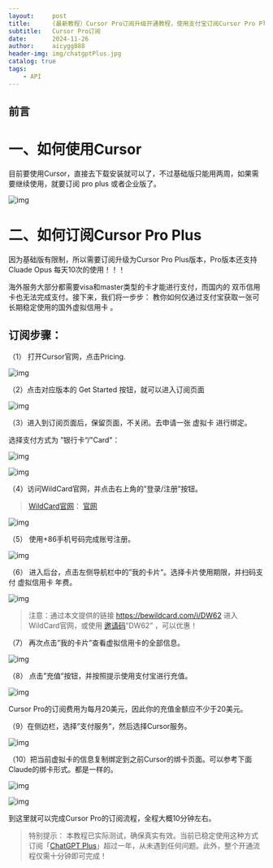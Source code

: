 ```yaml
---
layout:     post
title:      (最新教程）Cursor Pro订阅升级开通教程，使用支付宝订阅Cursor Pro Plus
subtitle:   Cursor Pro订阅
date:       2024-11-26
author:     aicygg888
header-img: img/chatgptPlus.jpg
catalog: true
tags:
    - API
---
```


## **前言**

# 一、如何使用Cursor 

目前要使用Cursor，直接去下载安装就可以了，不过基础版只能用两周，如果需要继续使用，就要订阅 pro plus 或者企业版了。

![img](https://pica.zhimg.com/80/v2-0153cfde34b06f7e50efbc844ca48fbe_720w.png)

# **二、如何订阅Cursor Pro Plus**

因为基础版有限制，所以需要订阅升级为Cursor Pro Plus版本，Pro版本还支持 Cluade Opus 每天10次的使用！！！

海外服务大部分都需要visa和master类型的卡才能进行支付，而国内的 双币信用卡也无法完成支付。接下来，我们将一步步： 教你如何仅通过支付宝获取一张可长期稳定使用的国外虚拟信用卡 。

## **订阅步骤：**

（1） 打开Cursor官网，点击Pricing.

![img](https://pica.zhimg.com/80/v2-6a225f1864b3de9ab2d51796194fb5ba_720w.png)



（2）点击对应版本的 Get Started 按钮，就可以进入订阅页面

![img](https://pica.zhimg.com/80/v2-8facef860b6a8eb8089eed7fd2f6e2a5_720w.png)



（3）进入到订阅页面后，保留页面，不关闭。去申请一张 虚拟卡 进行绑定。

选择支付方式为 ”银行卡“/"Card"：

![img](https://pica.zhimg.com/80/v2-5895fc809e0300ea15af9dcf521d190f_720w.png)

![img](https://picx.zhimg.com/80/v2-ba3b95d8d9255bf8a09c7bb66b8e880a_720w.png)



（4）访问WildCard官网，并点击右上角的”登录/注册”按钮。

> [WildCard官网](https://bewildcard.com/i/DW62)： [官网](https://bewildcard.com/i/DW62)

![img](https://picx.zhimg.com/80/v2-6085a2e5b44193cb8a029ea4fdb9fec5_720w.png)



（5） 使用+86手机号码完成账号注册。

![img](https://pica.zhimg.com/80/v2-21f5141e4c274aa9b01f34914c23c431_720w.png)



（6） 进入后台，点击左侧导航栏中的”我的卡片”。选择卡片使用期限，并扫码支付 虚拟信用卡 年费。

![img](https://picx.zhimg.com/80/v2-6b6526a1f36a8bf533849ea350f1ab08_720w.png)

> 注意：通过本文提供的链接 https://bewildcard.com/i/DW62 进入WildCard官网，或使用 [邀请码](https://bewildcard.com/i/DW62)”DW62” ，可以优惠！



（7） 再次点击”我的卡片”查看虚拟信用卡的全部信息。

![img](https://pic1.zhimg.com/80/v2-2534aa5fe28e6f8b39a270d8862065df_720w.png)



（8） 点击”充值”按钮，并按照提示使用支付宝进行充值。

![img](https://pic1.zhimg.com/80/v2-796caf106ec5be6f1fc694b5d6f3f4ae_720w.png)

Cursor Pro的订阅费用为每月20美元，因此你的充值金额应不少于20美元。



（9）在侧边栏，选择”支付服务”，然后选择Cursor服务。

![img](https://pic1.zhimg.com/80/v2-780e88d0c922eb556edeadd3f3f501d1_720w.png)



（10）把当前虚拟卡的信息复制绑定到之前Cursor的绑卡页面。可以参考下面Claude的绑卡形式。都是一样的。

![img](https://pic1.zhimg.com/80/v2-9434d2abb8544065fb3b17c259c8de74_720w.png)

![img](https://pica.zhimg.com/80/v2-2997ea2f80f25ac8fad8885112b4c5fe_720w.png)



到这里就可以完成Cursor Pro的订阅流程，全程大概10分钟左右。

> 特别提示： 本教程已实际测试，确保真实有效。当前已稳定使用这种方式订阅「[ChatGPT Plus](https://littlemagic8.github.io/2024/09/04/update-ChatGPT-Plus/)」超过一年，从未遇到任何问题。此外，整个开通流程仅需十分钟即可完成！

